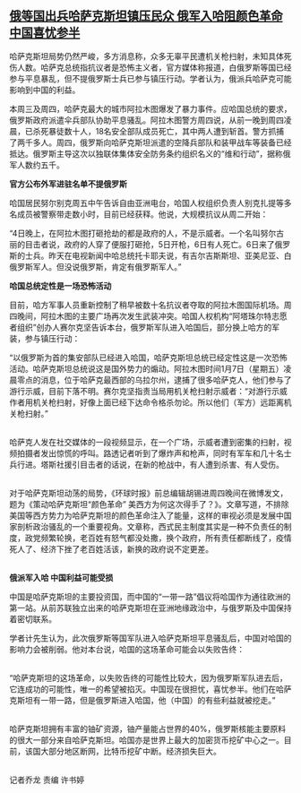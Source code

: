 <!--1641549892000-->
[俄等国出兵哈萨克斯坦镇压民众 俄军入哈阻颜色革命中国喜忧参半](https://www.rfa.org/mandarin/yataibaodao/junshiwaijiao/ql0107b-01072022050302.html)
------

<p>哈萨克斯坦局势仍然严峻，多方消息称，众多无辜平民遭机关枪扫射，未知具体死伤人数。哈萨克总统指抗议者是恐怖主义者，官方媒体称报道，白俄罗斯等国已经参与平息暴乱，但不提俄罗斯士兵已参与镇压行动。学者认为，俄派兵哈萨克可能影响到中国的利益。</p><p>本周三及周四，哈萨克最大的城市阿拉木图爆发了暴力事件。应哈国总统的要求，俄罗斯政府派遣伞兵部队协助平息骚乱。阿拉木图警方周四说，从前一晚到周四凌晨，已杀死暴徒数十人，18名安全部队成员死亡，其中两人遭到斩首。警方抓捕了两千多人。周四，俄罗斯向哈萨克斯坦派遣的空降兵部队和装甲战车等装备已经抵达。俄罗斯主导这次以独联体集体安全防务条约组织名义的“维和行动”，据称俄军人数约五千。</p><p><strong>官方公布外军进驻名单不提俄罗斯</strong></p><p>哈国居民努尔别克周五中午告诉自由亚洲电台，哈国人权组织负责人别克扎提等多名成员被警察带走数小时，目前已经获释。他说，大规模抗议从周二开始：</p><p>“4日晚上，在阿拉木图打砸抢劫的都是政府的人，不是示威者。一个名叫努尔古丽的目击者说，政府的人穿了便服打砸抢，5日开枪，6日有人死亡。6日来了俄罗斯的士兵。昨天在电视新闻中哈总统托卡耶夫说，有吉尔吉斯斯坦、亚美尼亚、白俄罗斯军人。但没说俄罗斯，肯定有俄罗斯军人。”</p><p><strong>哈国总统定性是一场恐怖活动</strong></p><p>目前，哈方军事人员重新控制了稍早被数十名抗议者夺取的阿拉木图国际机场。周四晚间，阿拉木图的主要广场再次发生武装冲突。哈国人权机构“阿塔珠尔特志愿者组织”创办人赛尔克坚告诉本台，俄罗斯军队进入哈国后，部分换上哈方的军装，参与镇压行动：</p><p>“以俄罗斯为首的集安部队已经进入哈国，哈萨克斯坦总统已经定性这是一次恐怖活动。哈萨克斯坦总统说这是国外势力的煽动。阿拉木图时间1月7日（星期五）凌晨零点的消息，位于哈萨克最西部的乌拉尔州，逮捕了很多哈萨克人，他们参与了游行示威，目前下落不明。赛尔克坚指责当局用机关枪扫射示威者：“对游行示威作者用机关枪扫射，好像上面已经下达命令格杀勿论。所以他们（军方）远距离机关枪扫射。”</p><p><br/>哈萨克人发在社交媒体的一段视频显示，在一个广场，示威者遭到密集的扫射，视频拍摄者发出惊慌的呼叫。路透记者听到了爆炸声和枪声，同时有军车和几十名士兵行进。塔斯社援引目击者的话说，在新的枪战中，有人遭到杀害、有人受伤。</p><p><br/>对于哈萨克斯坦动荡的局势，《环球时报》前总编辑胡锡进周四晚间在微博发文，题为《策动哈萨克斯坦“颜色革命” 美西方为何这次得手了？》。文章写道，不排除美国等西方势力为哈萨克斯坦的颜色革命注入了能量，这样的审视必须是发展中国家剖析政治骚乱的一个重要视角。文章称，西式民主制度其实是一种不负责任的制度，政党频繁轮换，老百姓有怒气都没处撒，换个政府，所有责任都断线了，疫情死人了、经济下挫了老百姓活该，新换的政府说不定更差。</p><p></p><p><br/><strong>俄派军入哈 中国利益可能受损</strong></p><p>中国是哈萨克斯坦的主要投资国，而中国的“一带一路”倡议将哈国作为通往欧洲的第一站。从前苏联独立出来的哈萨克斯坦在亚洲地缘政治中，与俄罗斯及中国保持着密切联系。</p><p></p><p>学者计先生认为，此次俄罗斯等国军队进入哈萨克斯坦平息骚乱后，中国对哈国的影响力会被削弱。他对本台说，哈国的这场革命可能会以失败告终：</p><p><br/>“哈萨克斯坦的这场革命，以失败告终的可能性比较大，因为俄罗斯军队进去后，它连成功的可能性，唯一的希望被掐灭。中国现在很担忧，喜忧参半。他们在哈萨克斯坦有一带一路，但是俄罗斯进入哈国，他（中国）的有些利益就被挖走。”</p><p><br/>哈萨克斯坦拥有丰富的铀矿资源，铀产量能占世界的40%，俄罗斯核能主要原料的很大一部分来自哈萨克斯坦。哈国亦是世界上最大的加密货币挖矿中心之一。目前，该国大部分地区断网，比特币挖矿中断。经济损失巨大。</p><p><br/>记者乔龙 责编 许书婷</p>
